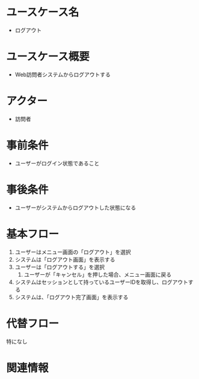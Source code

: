 # ユースケース名
- ログアウト
# ユースケース概要
- Web訪問者システムからログアウトする
# アクター
- 訪問者
# 事前条件
- ユーザーがログイン状態であること
# 事後条件
- ユーザーがシステムからログアウトした状態になる
# 基本フロー
1. ユーザーはメニュー画面の「ログアウト」を選択
2. システムは「ログアウト画面」を表示する
3. ユーザーは「ログアウトする」を選択
    1. ユーザーが「キャンセル」を押した場合、メニュー画面に戻る
4. システムはセッションとして持っているユーザーIDを取得し、ログアウトする
5. システムは、「ログアウト完了画面」を表示する

# 代替フロー
特になし

# 関連情報